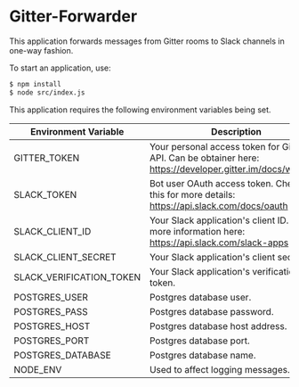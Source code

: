 # Gitter-Forwarder

This application forwards messages from Gitter rooms to Slack channels in one-way fashion. 

To start an application, use:

```sh
$ npm install
$ node src/index.js
```

This application requires the following environment variables being set.

| Environment Variable | Description |
| -------------------- | ----------- |
| GITTER_TOKEN         | Your personal access token for Gitter API. Can be obtainer here: https://developer.gitter.im/docs/welcome |
| SLACK_TOKEN          | Bot user OAuth access token. Checkout this for more details: https://api.slack.com/docs/oauth | 
| SLACK_CLIENT_ID      | Your Slack application's client ID. Find more information here: https://api.slack.com/slack-apps | 
| SLACK_CLIENT_SECRET  | Your Slack application's client secret. | 
| SLACK_VERIFICATION_TOKEN | Your Slack application's verification token. |
| POSTGRES_USER        | Postgres database user. |
| POSTGRES_PASS        | Postgres database password. | 
| POSTGRES_HOST        | Postgres database host address. | 
| POSTGRES_PORT        | Postgres database port. |
| POSTGRES_DATABASE    | Postgres database name. |
| NODE_ENV             | Used to affect logging messages. | 
